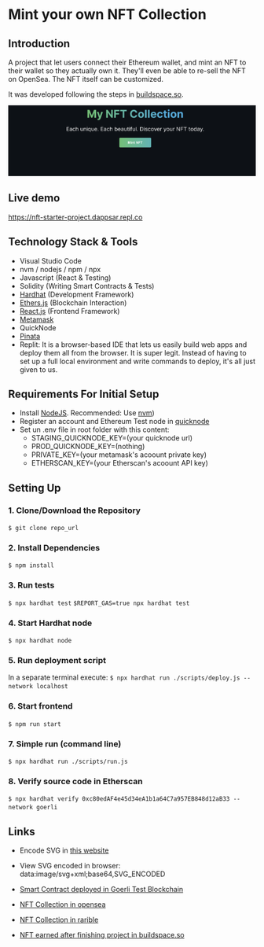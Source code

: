 # Mint your own NFT Collection

## Introduction

A project that let users connect their Ethereum wallet, and mint an NFT to their wallet so they actually own it. They'll even be able to re-sell the NFT on OpenSea. The NFT itself can be customized.

It was developed following the steps in [buildspace.so](https://buildspace.so/p/mint-nft-collection).


![sample image app](./images/nft-collection-png.png)

## Live demo

https://nft-starter-project.dappsar.repl.co


## Technology Stack & Tools

- Visual Studio Code
- nvm / nodejs / npm / npx
- Javascript (React & Testing)
- Solidity (Writing Smart Contracts & Tests)
- [Hardhat](https://hardhat.org/) (Development Framework)
- [Ethers.js](https://docs.ethers.io/v5/) (Blockchain Interaction)
- [React.js](https://reactjs.org/) (Frontend Framework)
- [Metamask](https://metamask.io/)
- QuickNode
- [Pinata](https://app.pinata.cloud/)
- Replit: It is a browser-based IDE that lets us easily build web apps and deploy them all from the browser. It is super legit. Instead of having to set up a full local environment and write commands to deploy, it's all just given to us.

## Requirements For Initial Setup

- Install [NodeJS](https://nodejs.org/en/). Recommended: Use [nvm](https://github.com/nvm-sh/nvm))
- Register an account and Ethereum Test node in [quicknode](https://www.quicknode.com/)
- Set un .env file in root folder with this content:
    * STAGING_QUICKNODE_KEY=(your quicknode url) 
    * PROD_QUICKNODE_KEY=(nothing)
    * PRIVATE_KEY=(your metamask's acoount private key)
    * ETHERSCAN_KEY=(your Etherscan's acoount API key)


## Setting Up
### 1. Clone/Download the Repository
`$ git clone repo_url`

### 2. Install Dependencies
`$ npm install`

### 3. Run tests
`$ npx hardhat test`
`$REPORT_GAS=true npx hardhat test`

### 4. Start Hardhat node
`$ npx hardhat node`

### 5. Run deployment script
In a separate terminal execute:
`$ npx hardhat run ./scripts/deploy.js --network localhost`

### 6. Start frontend
`$ npm run start`

### 7. Simple run (command line)
`$ npx hardhat run ./scripts/run.js` 

### 8. Verify source code in Etherscan
`$ npx hardhat verify 0xc80edAF4e45d34eA1b1a64C7a957EB848d12aB33 --network goerli`

## Links

* Encode SVG in [this website](https://www.utilities-online.info/base64)
* View SVG encoded in browser: data:image/svg+xml;base64,SVG_ENCODED
* [Smart Contract deployed in Goerli Test Blockchain](https://goerli.etherscan.io/address/0xc80edAF4e45d34eA1b1a64C7a957EB848d12aB33)
* [NFT Collection in opensea](https://testnets.opensea.io/assets?search[query]=0xc80edAF4e45d34eA1b1a64C7a957EB848d12aB33)
* [NFT Collection in rarible](https://testnet.rarible.com/token/0xc80edAF4e45d34eA1b1a64C7a957EB848d12aB33:0)

* [NFT earned after finishing project in buildspace.so](https://opensea.io/assets/matic/0x5c4E5ae2ADEAD056fD39badCe6A5A0e4ceBec3Ee/6)




